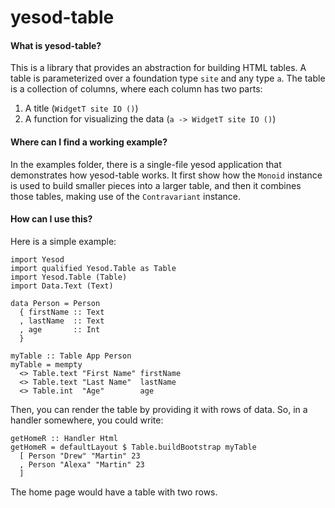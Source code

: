 yesod-table
===========

#### What is yesod-table?
This is a library that provides an abstraction for building HTML tables. A table is 
parameterized over a foundation type `site` and any type `a`. The table is a collection
of columns, where each column has two parts:
  1. A title (`WidgetT site IO ()`)
  2. A function for visualizing the data (`a -> WidgetT site IO ()`)

#### Where can I find a working example?
In the examples folder, there is a single-file yesod application that demonstrates 
how yesod-table works. It first show how the `Monoid` instance is used to build
smaller pieces into a larger table, and then it combines those tables, making 
use of the `Contravariant` instance.

#### How can I use this?
Here is a simple example:

    import Yesod
    import qualified Yesod.Table as Table
    import Yesod.Table (Table)
    import Data.Text (Text)

    data Person = Person
      { firstName :: Text
      , lastName  :: Text
      , age       :: Int
      }
    
    myTable :: Table App Person
    myTable = mempty
      <> Table.text "First Name" firstName
      <> Table.text "Last Name"  lastName
      <> Table.int  "Age"        age

Then, you can render the table by providing it with rows of data. So, in a handler
somewhere, you could write:

    getHomeR :: Handler Html
    getHomeR = defaultLayout $ Table.buildBootstrap myTable 
      [ Person "Drew" "Martin" 23
      , Person "Alexa" "Martin" 23
      ]

The home page would have a table with two rows.

